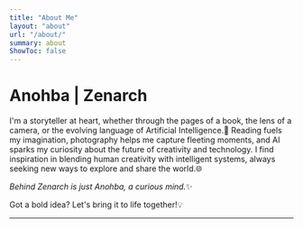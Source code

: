 ```yaml
---
title: "About Me"
layout: "about"
url: "/about/"
summary: about
ShowToc: false
---
```


# Anohba | Zenarch

I'm a storyteller at heart, whether through the pages of a book, the lens of a camera, or the evolving language of Artificial Intelligence.🤖
Reading fuels my imagination, photography helps me capture fleeting moments, and AI sparks my curiosity about the future of creativity and technology. I find inspiration in blending human creativity with intelligent systems, always seeking new ways to explore and share the world.🌐

_Behind Zenarch is just Anohba, a curious mind._✨

Got a bold idea? Let's bring it to life together!💡 

---